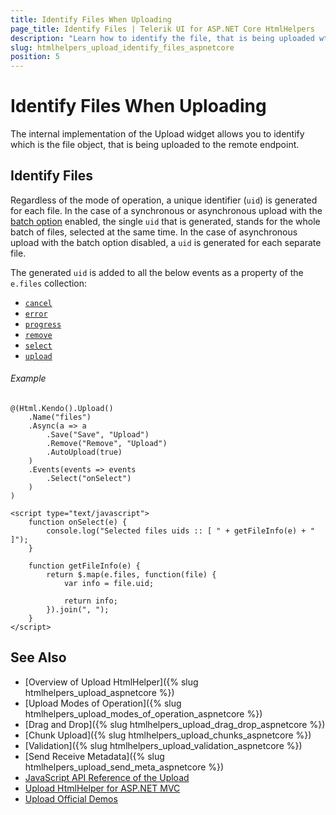 ```yaml
---
title: Identify Files When Uploading
page_title: Identify Files | Telerik UI for ASP.NET Core HtmlHelpers
description: "Learn how to identify the file, that is being uploaded wth the Kendo UI Upload HtmlHelper for ASP.NET Core (MVC 6 or ASP.NET Core MVC)."
slug: htmlhelpers_upload_identify_files_aspnetcore
position: 5
---
```


# Identify Files When Uploading

The internal implementation of the Upload widget allows you to identify which is the file object, that is being uploaded to the remote endpoint.

## Identify Files

Regardless of the mode of operation, a unique identifier (`uid`) is generated for each file. In the case of a synchronous or asynchronous upload with the [batch option](https://docs.telerik.com/kendo-ui/api/javascript/ui/upload/configuration/async.batch) enabled, the single `uid` that is generated, stands for the whole batch of files, selected at the same time. In the case of asynchronous upload with the batch option disabled, a `uid` is generated for each separate file.

The generated `uid` is added to all the below events as a property of the `e.files` collection:

* [`cancel`](https://docs.telerik.com/kendo-ui/api/javascript/ui/upload/events/cancel)
* [`error`](https://docs.telerik.com/kendo-ui/api/javascript/ui/upload/events/error)
* [`progress`](https://docs.telerik.com/kendo-ui/api/javascript/ui/upload/events/progress)
* [`remove`](https://docs.telerik.com/kendo-ui/api/javascript/ui/upload/events/remove)
* [`select`](https://docs.telerik.com/kendo-ui/api/javascript/ui/upload/events/select)
* [`upload`](https://docs.telerik.com/kendo-ui/api/javascript/ui/upload/events/upload)

###### Example

```
@(Html.Kendo().Upload()
    .Name("files")
    .Async(a => a
        .Save("Save", "Upload")
        .Remove("Remove", "Upload")
        .AutoUpload(true)
    )
    .Events(events => events
        .Select("onSelect")
    )
)

<script type="text/javascript">
    function onSelect(e) {
        console.log("Selected files uids :: [ " + getFileInfo(e) + " ]");
    }

    function getFileInfo(e) {
        return $.map(e.files, function(file) {
            var info = file.uid;

            return info;
        }).join(", ");
    }
</script>
```

## See Also

* [Overview of Upload HtmlHelper]({% slug htmlhelpers_upload_aspnetcore %})
* [Upload Modes of Operation]({% slug htmlhelpers_upload_modes_of_operation_aspnetcore %})
* [Drag and Drop]({% slug htmlhelpers_upload_drag_drop_aspnetcore %})
* [Chunk Upload]({% slug htmlhelpers_upload_chunks_aspnetcore %})
* [Validation]({% slug htmlhelpers_upload_validation_aspnetcore %})
* [Send Receive Metadata]({% slug htmlhelpers_upload_send_meta_aspnetcore %})
* [JavaScript API Reference of the Upload](http://docs.telerik.com/kendo-ui/api/javascript/ui/upload)
* [Upload HtmlHelper for ASP.NET MVC](http://docs.telerik.com/aspnet-mvc/helpers/upload/overview)
* [Upload Official Demos](http://demos.telerik.com/aspnet-core/upload/index)

